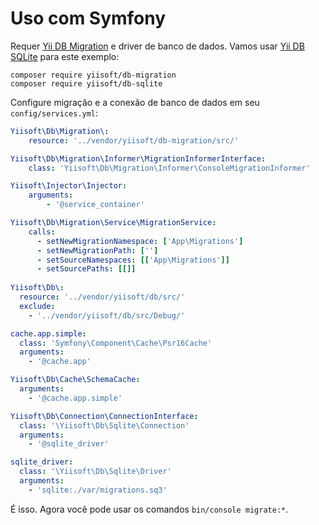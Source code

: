 # Uso com Symfony

Requer [Yii DB Migration](https://github.com/yiisoft/db-migration) e driver de banco de dados. Vamos usar [Yii DB SQLite](https://github.com/yiisoft/db-sqlite) para este exemplo:

```shell
composer require yiisoft/db-migration
composer require yiisoft/db-sqlite
```

Configure migração e a conexão de banco de dados em seu `config/services.yml`:

```yaml
Yiisoft\Db\Migration\:
    resource: '../vendor/yiisoft/db-migration/src/'

Yiisoft\Db\Migration\Informer\MigrationInformerInterface:
    class: 'Yiisoft\Db\Migration\Informer\ConsoleMigrationInformer'

Yiisoft\Injector\Injector:
    arguments:
        - '@service_container'

Yiisoft\Db\Migration\Service\MigrationService:
    calls:
      - setNewMigrationNamespace: ['App\Migrations']
      - setNewMigrationPath: ['']
      - setSourceNamespaces: [['App\Migrations']]
      - setSourcePaths: [[]]
        
Yiisoft\Db\:
  resource: '../vendor/yiisoft/db/src/'
  exclude:
    - '../vendor/yiisoft/db/src/Debug/'

cache.app.simple:
  class: 'Symfony\Component\Cache\Psr16Cache'
  arguments:
    - '@cache.app'

Yiisoft\Db\Cache\SchemaCache:
  arguments:
    - '@cache.app.simple'

Yiisoft\Db\Connection\ConnectionInterface:
  class: '\Yiisoft\Db\Sqlite\Connection'
  arguments:
    - '@sqlite_driver'

sqlite_driver:
  class: '\Yiisoft\Db\Sqlite\Driver'
  arguments:
    - 'sqlite:./var/migrations.sq3'
```

É isso. Agora você pode usar os comandos `bin/console migrate:*`.